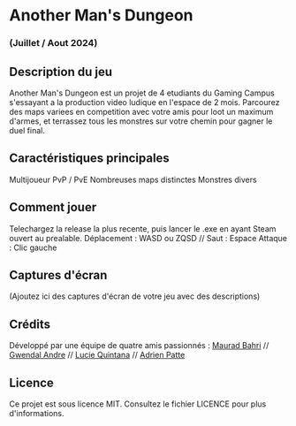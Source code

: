 # Another Man's Dungeon
### (Juillet / Aout 2024) 
## Description du jeu
Another Man's Dungeon est un projet de 4 etudiants du Gaming Campus s'essayant a la production video ludique en l'espace de 2 mois.
Parcourez des maps variees en competition avec votre amis pour loot un maximum d'armes, et terrassez tous les monstres sur votre chemin pour gagner le duel final.

## Caractéristiques principales
Multijoueur
PvP / PvE
Nombreuses maps distinctes
Monstres divers

## Comment jouer
Telechargez la release la plus recente, puis lancer le .exe en ayant Steam ouvert au prealable.
Déplacement : WASD ou ZQSD  // Saut : Espace
Attaque : Clic gauche

## Captures d'écran
(Ajoutez ici des captures d'écran de votre jeu avec des descriptions)

## Crédits
Développé par une équipe de quatre amis passionnés :
[Maurad Bahri](https://www.linkedin.com/in/maurad-bahri-2920b3265/) // [Gwendal Andre](https://www.linkedin.com/in/gwendal-andre-4a86b7253/) // [Lucie Quintana](https://www.linkedin.com/in/lucie-quintana-0174b6232/) // [Adrien Patte](https://www.linkedin.com/in/adrien-patte/)

## Licence
Ce projet est sous licence MIT. Consultez le fichier LICENCE pour plus d'informations.
